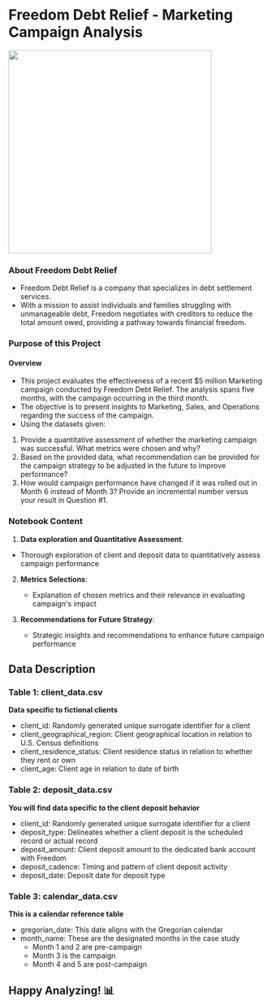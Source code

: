 # Freedom Debt Relief - Marketing Campaign Analysis

<img src="https://media.giphy.com/media/JrXas5ecb4FkwbFpIE/giphy.gif"  width="400" height="400"/>

### About Freedom Debt Relief

+ Freedom Debt Relief is a company that specializes in debt settlement services.
+ With a mission to assist individuals and families struggling with unmanageable debt, Freedom negotiates with creditors to reduce the total amount owed, providing a pathway towards financial freedom.

### Purpose of this Project

#### Overview

+ This project evaluates the effectiveness of a recent $5 million Marketing campaign conducted by Freedom Debt Relief. The analysis spans five months, with the campaign occurring in the third month.
+ The objective is to present insights to Marketing, Sales, and Operations regarding the success of the campaign.
+ Using the datasets given:

1. Provide a quantitative assessment of whether the marketing campaign was successful. What metrics were chosen and why?
2. Based on the provided data, what recommendation can be provided for the campaign strategy to be adjusted in the future to improve performance?
3. How would campaign performance have changed if it was rolled out in Month 6 instead of Month 3? Provide an incremental number versus your result in Question #1.


### Notebook Content

1. __Data exploration and Quantitative Assessment__:
  - Thorough exploration of client and deposit data to quantitatively assess campaign performance

2. __Metrics Selections__:
   - Explanation of chosen metrics and their relevance in evaluating campaign's impact

3. __Recommendations for Future Strategy__:
   - Strategic insights and recommendations to enhance future campaign performance
 
## Data Description

### Table 1: client_data.csv

__Data specific to fictional clients__

+ client_id: Randomly generated unique surrogate identifier for a client
+ client_geographical_region: Client geographical location in relation to U.S. Census definitions
+ client_residence_status: Client residence status in relation to whether they rent or own
+ client_age: Client age in relation to date of birth

### Table 2: deposit_data.csv 

__You will find data specific to the client deposit behavior__

+ client_id: Randomly generated unique surrogate identifier for a client
+ deposit_type: Delineates whether a client deposit is the scheduled record or actual record
+ deposit_amount: Client deposit amount to the dedicated bank account with Freedom
+ deposit_cadence: Timing and pattern of client deposit activity
+ deposit_date: Deposit date for deposit type

### Table 3: calendar_data.csv 

__This is a calendar reference table__

+ gregorian_date: This date aligns with the Gregorian calendar
+ month_name: These are the designated months in the case study
  - Month 1 and 2 are pre-campaign
  - Month 3 is the campaign
  - Month 4 and 5 are post-campaign

## Happy Analyzing! 📊
